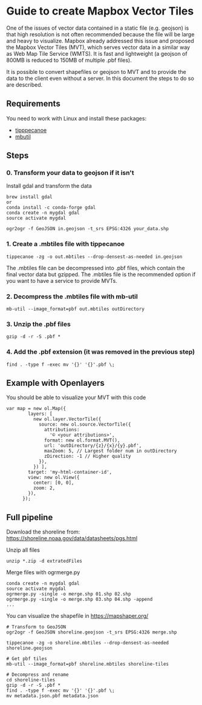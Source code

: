 # Guide to create Mapbox Vector Tiles
One of the issues of vector data contained in a static file (e.g. geojson) is that high resolution is not often recommended because the file will be large and heavy to visualize. Mapbox already addressed this issue and proposed the Mapbox Vector Tiles (MVT), which serves vector data in a similar way as Web Map Tile Service (WMTS). It is fast and lightweight (a geojson of 800MB is reduced to 150MB of multiple .pbf files).

It is possible to convert shapefiles or geojson to MVT and to provide the data to the client even without a server. In this document the steps to do so are described.

## Requirements
You need to work with Linux and install these packages:
- [tipppecanoe](https://github.com/mapbox/tippecanoe)
- [mbutil](https://github.com/mapbox/mbutil)

## Steps
### 0. Transform your data to geojson if it isn't
Install gdal and transform the data
```
brew install gdal
or
conda install -c conda-forge gdal
conda create -n mygdal gdal
source activate mygdal

ogr2ogr -f GeoJSON in.geojson -t_srs EPSG:4326 your_data.shp
```
### 1. Create a .mbtiles file with tippecanoe
```
tippecanoe -zg -o out.mbtiles --drop-densest-as-needed in.geojson
```
The .mbtiles file can be decompressed into .pbf files, which contain the final vector data but gzipped. The .mbtiles file is the recommended option if you want to have a service to provide MVTs.
### 2. Decompress the .mbtiles file with mb-util
```
mb-util --image_format=pbf out.mbtiles outDirectory
```
### 3. Unzip the .pbf files
```
gzip -d -r -S .pbf *
```
### 4. Add the .pbf extension (it was removed in the previous step)
```
find . -type f -exec mv '{}' '{}'.pbf \;
```

## Example with Openlayers
You should be able to visualize your MVT with this code
```
var map = new ol.Map({
        layers: [
          new ol.layer.VectorTile({
            source: new ol.source.VectorTile({
              attributions:
                '© <your attributions>',
              format: new ol.format.MVT(),
              url: 'outDirectory/{z}/{x}/{y}.pbf',
              maxZoom: 5, // Largest folder num in outDirectory
              zDirection: -1 // Higher quality
            }),
          }) ],
        target: 'my-html-container-id',
        view: new ol.View({
          center: [0, 0],
          zoom: 2,
        }),
      });
```

## Full pipeline
Download the shoreline from:
https://shoreline.noaa.gov/data/datasheets/pgs.html

Unzip all files
```
unzip *.zip -d extratedFiles
```
Merge files with ogrmerge.py
```
conda create -n mygdal gdal
source activate mygdal
ogrmerge.py -single -o merge.shp 01.shp 02.shp
ogrmerge.py -single -o merge.shp 03.shp 04.shp -append
...
```
You can visualize the shapefile in https://mapshaper.org/
```
# Transform to GeoJSON
ogr2ogr -f GeoJSON shoreline.geojson -t_srs EPSG:4326 merge.shp

tippecanoe -zg -o shoreline.mbtiles --drop-densest-as-needed shoreline.geojson

# Get pbf tiles
mb-util --image_format=pbf shoreline.mbtiles shoreline-tiles

# Decompress and rename
cd shoreline-tiles
gzip -d -r -S .pbf *
find . -type f -exec mv '{}' '{}'.pbf \;
mv metadata.json.pbf metadata.json
```
